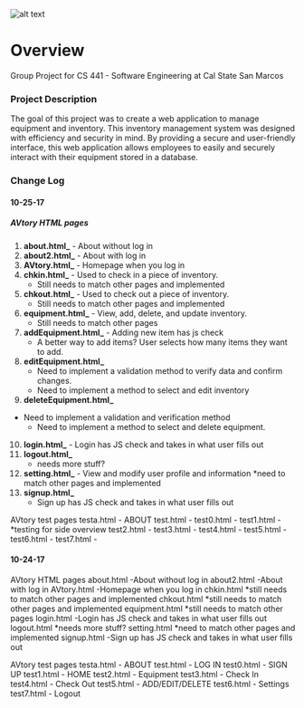 ![alt text][logo]

[logo]: https://s3-us-west-2.amazonaws.com/cs-441-avtory/images/AVtory_logo_Cropped.png "AVtory Logo"

# Overview
Group Project for CS 441 - Software Engineering at Cal State San Marcos


### Project Description
The goal of this project was to create a web application to manage equipment and inventory. This inventory management system was designed with efficiency and security in mind. By providing a secure and user-friendly interface, this web application allows employees to easily and securely interact with their equipment stored in a database.




### Change Log 

#### 10-25-17 
##### AVtory HTML pages
1. **about.html_** - About without log in 
2. **about2.html_** - About with log in 
3. **AVtory.html_** - Homepage when you log in 
4. **chkin.html_** - Used to check in a piece of inventory.
	* Still needs to match other pages and implemented
5. **chkout.html_** - Used to check out a piece of inventory. 
	* Still needs to match other pages and implemented
6. **equipment.html_** - View, add, delete, and update inventory. 
	* Still needs to match other pages 
7. **addEquipment.html_** - Adding new item has js check
	* A better way to add items? User selects how many items they want to add.    	      
8. **editEquipment.html_**
	* Need to implement a validation method to verify data and confirm changes. 
	* Need to implement a method to select and edit inventory
9. **deleteEquipment.html_**
* Need to implement a validation and verification method 
	* Need to implement a method to select and delete equipment. 
10. **login.html_** - Login has JS check and takes in what user fills out
11. **logout.html_**
	* needs more stuff?
12. **setting.html_** - View and modify user profile and information
	*need to match other pages and implemented
13. **signup.html_** 
	* Sign up has JS check and takes in what user fills out 

AVtory test pages
testa.html - ABOUT 
test.html  - 
test0.html - 
test1.html - *testing for side overview
test2.html - 
test3.html - 
test4.html - 
test5.html - 
test6.html - 
test7.html - 

#### 10-24-17 
AVtory HTML pages
about.html  -About without log in 
about2.html -About with log in 
AVtory.html -Homepage when you log in 
chkin.html  *still needs to match other pages and implemented
chkout.html *still needs to match other pages and implemented
equipment.html	   *still needs to match other pages 
login.html	   -Login has JS check and takes in what user fills out
logout.html	   *needs more stuff?
setting.html	   *need to match other pages and implemented
signup.html	   -Sign up has JS check and takes in what user fills out 

AVtory test pages
testa.html - ABOUT 
test.html  - LOG IN
test0.html - SIGN UP
test1.html - HOME
test2.html - Equipment
test3.html - Check In
test4.html - Check Out 
test5.html - ADD/EDIT/DELETE
test6.html - Settings
test7.html - Logout 
